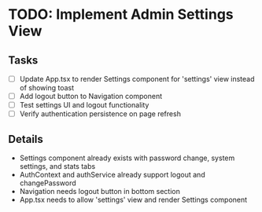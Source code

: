 # TODO: Implement Admin Settings View

## Tasks
- [ ] Update App.tsx to render Settings component for 'settings' view instead of showing toast
- [ ] Add logout button to Navigation component
- [ ] Test settings UI and logout functionality
- [ ] Verify authentication persistence on page refresh

## Details
- Settings component already exists with password change, system settings, and stats tabs
- AuthContext and authService already support logout and changePassword
- Navigation needs logout button in bottom section
- App.tsx needs to allow 'settings' view and render Settings component

